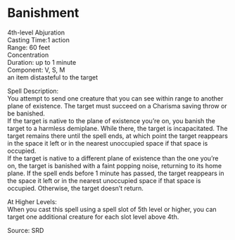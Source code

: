 # Banishment
4th-level Abjuration<br>
Casting Time:1 action<br>
Range: 60 feet<br>
Concentration<br>
Duration: up to 1 minute<br>
Component: V, S, M<br>
an item distasteful to the target

Spell Description:<br>
You attempt to send one creature that you can see within range to another plane of existence. The target must succeed on a Charisma saving throw or be banished.<br>If the target is native to the plane of existence you’re on, you banish the target to a harmless demiplane. While there, the target is incapacitated. The target remains there until the spell ends, at which point the target reappears in the space it left or in the nearest unoccupied space if that space is occupied.<br>If the target is native to a different plane of existence than the one you’re on, the target is banished with a faint popping noise, returning to its home plane. If the spell ends before 1 minute has passed, the target reappears in the space it left or in the nearest unoccupied space if that space is occupied. Otherwise, the target doesn’t return.

At Higher Levels:<br>
When you cast this spell using a spell slot of 5th level or higher, you can target one additional creature for each slot level above 4th.

Source: SRD